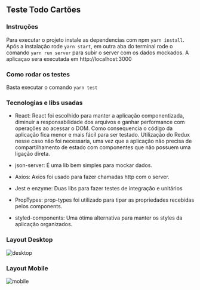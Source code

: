 ## Teste Todo Cartões

### Instruções

Para executar o projeto instale as dependencias com npm `yarn install`. Após a instalação rode `yarn start`, em outra aba do terminal rode o comando `yarn run server` para subir o server com os dados mockados. A aplicaçao sera executada em http://localhost:3000


### Como rodar os testes

Basta executar o comando `yarn test`


### Tecnologias e libs usadas

* React: React foi escolhido para manter a aplicação componentizada, diminuir a responsabilidade dos arquivos e ganhar performance com operações ao acessar o DOM. Como consequencia o código da aplicação fica menor e mais fácil para ser testado. Utilização do Redux nesse caso não foi necessaria, uma vez que a aplicação não precisa de compartilhamento de estado com componentes que não possuem uma ligação direta.

* json-server: É uma lib bem simples para mockar dados.

* Axios: Axios foi usado para fazer chamadas http com o server.

* Jest e enzyme: Duas libs para fazer testes de integração e unitários

* PropTypes: prop-types foi utilizado para tipar as propriedades recebidas pelos components.

* styled-components: Uma ótima alternativa para manter os styles da aplicação organizados.

### Layout Desktop

![desktop](https://user-images.githubusercontent.com/12254845/59318674-2ed5dd80-8c9e-11e9-87bc-4305e8d34133.png)

### Layout Mobile

![mobile](https://user-images.githubusercontent.com/12254845/59318696-4319da80-8c9e-11e9-9aa3-ca4112df4aa0.png)
